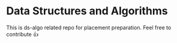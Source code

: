 # Data Structures and Algorithms
This is ds-algo related repo for placement preparation. Feel free to contribute 👍
